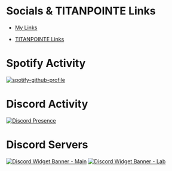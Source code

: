 # Socials & TITANPOINTE Links

- [My Links](https://beacons.page/Atlas_1001)

- [TITANPOINTE Links](https://linktr.ee/TITANPOINTE)

# Spotify Activity
[![spotify-github-profile](https://spotify-github-profile.vercel.app/api/view?uid=dkmeakaf9v4v6aqiei2y8d05w&cover_image=true&theme=compact)](https://spotify-github-profile.vercel.app/api/view?uid=dkmeakaf9v4v6aqiei2y8d05w&redirect=true)

# Discord Activity
[![Discord Presence](https://lanyard-profile-readme.vercel.app/api/326950094580482048)](https://dsc.bio/Atlas1001)

# Discord Servers
[![Discord Widget Banner - Main](https://discordapp.com/api/guilds/343573044540997632/widget.png?style=banner3)](https://discord.link/titanpointe)
[![Discord Widget Banner - Lab](https://discordapp.com/api/guilds/855939569496358912/widget.png?style=banner3)](https://discord.link/titanpointelab)
